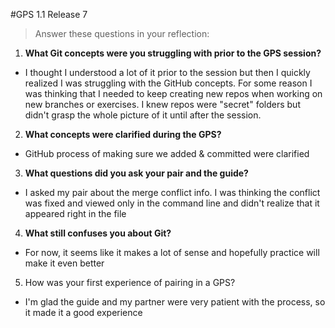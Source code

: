 #GPS 1.1 Release 7

> Answer these questions in your reflection:

1) **What Git concepts were you struggling with prior to the GPS session?**

* I thought I understood a lot of it prior to the session but then I quickly realized I was struggling with the GitHub concepts. For some reason I was thinking that I needed to keep creating new repos when working on new branches or exercises. I knew repos were "secret" folders but didn't grasp the whole picture of it until after the session.

2) **What concepts were clarified during the GPS?**

* GitHub process of making sure we added & committed were clarified

3) **What questions did you ask your pair and the guide?**

* I asked my pair about the merge conflict info. I was thinking the conflict was fixed and viewed only in the command line and didn't realize that it appeared right in the file

4) **What still confuses you about Git?**

* For now, it seems like it makes a lot of sense and hopefully practice will make it even better

5) How was your first experience of pairing in a GPS?

* I'm glad the guide and my partner were very patient with the process, so it made it a good experience